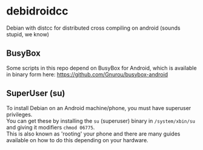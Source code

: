debidroidcc
===========

Debian with distcc for distributed cross compiling on android (sounds stupid, we know)

BusyBox
-------

Some scripts in this repo depend on BusyBox for Android, which is available in binary form here:
<https://github.com/Gnurou/busybox-android>

SuperUser (su)
--------------

To install Debian on an Android machine/phone, you must have superuser privileges.  
You can get these by installing the `su` (superuser) binary in `/system/xbin/su` and giving it modifiers `chmod 06775`.  
This is also known as 'rooting' your phone and there are many guides available on how to do this depending on your hardware.
